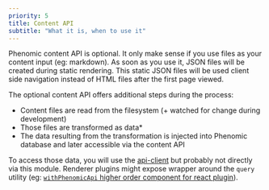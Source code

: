 ```yaml
---
priority: 5
title: Content API
subtitle: "What it is, when to use it"
---
```


Phenomic content API is optional. It only make sense if you use files as your
content input (eg: markdown). As soon as you use it, JSON files will be created
during static rendering. This static JSON files will be used client side
navigation instead of HTML files after the first page viewed.

The optional content API offers additional steps during the process:

- Content files are read from the filesystem (+ watched for change during
  development)
- Those files are transformed as data\*
- The data resulting from the transformation is injected into Phenomic database
  and later accessible via the content API

To access those data, you will use the
[api-client](https://phenomic.io/en/packages/api-client/docs/) but probably not
directly via this module. Renderer plugins might expose wrapper around the
`query` utility (eg:
[`withPhenomicApi` higher order component for react plugin](https://phenomic.io/en/packages/plugin-renderer-react/docs/)).
